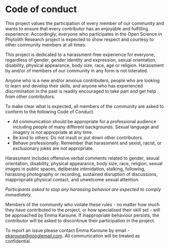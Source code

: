 # Code of conduct
This project values the participation of every member of our community and wants to ensure that every contributor has an enjoyable and fulfilling experience. Accordingly, everyone who participates in the Open Science in Phytolith Research project is expected to show respect and courtesy to other community members at all times.

This project is dedicated to a harassment-free experience for everyone, regardless of gender, gender identity and expression, sexual orientation, disability, physical appearance, body size, race, age or religion. Harassment by and/or of members of our community in any form is not tolerated.

Anyone who is a new and/or anxious contributers, people who are looking to learn and develop their skills, and anyone who has experienced discrimination in the past is readily encouraged to take part and get help from other contributors.

To make clear what is expected, all members of the community are asked to conform to the following Code of Conduct.
* All communication should be appropriate for a professional audience including people of many different backgrounds. Sexual language and imagery is not appropriate at any time.
* Be kind to others. Do not insult or put down other contributors.
* Behave professionally. Remember that harassment and sexist, racist, or exclusionary jokes are not appropriate.

Harassment includes offensive verbal comments related to gender, sexual orientation, disability, physical appearance, body size, race, religion, sexual images in public spaces, deliberate intimidation, stalking, following, harassing photography or recording, sustained disruption of discussions, inappropriate physical contact, and unwelcome sexual attention.

*Participants asked to stop any harassing behavior are expected to comply immediately.*

Members of the community who violate these rules - no matter how much they have contributed to the project, or how specialised their skill set - will be approached by Emma Karoune. If inappropriate behaviour persists, the contributor will be asked to discontinue their participation in the project.

To report an issue please contact Emma Karoune by email - ekaroune@googlemail.com. All communication will be treated as confidential.
